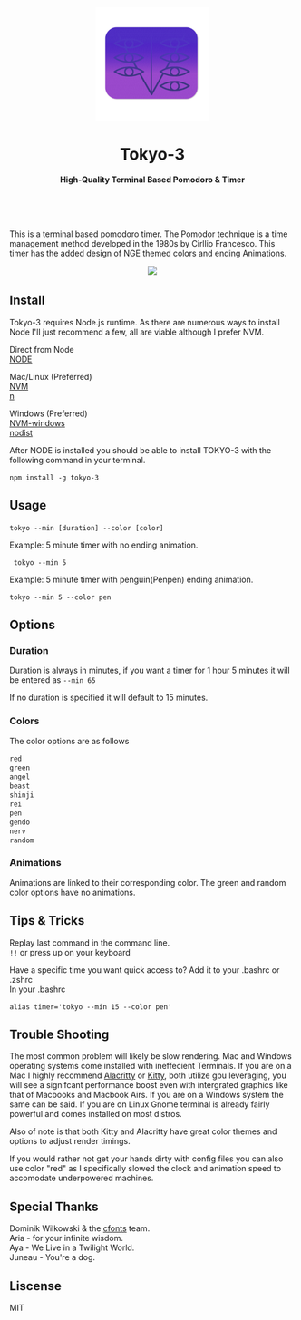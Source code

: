 <div align="center">
<img src="./images/seele.png" width="200" height="200">
<h1>Tokyo-3</h1>
<p>
<b> High-Quality Terminal Based Pomodoro & Timer </b>
</p>
<br/>
<br/>
<br/>
</div>

This is a terminal based pomodoro timer. The Pomodor technique is a time management method developed in the 1980s by Cirllio Francesco. This timer has the added design of NGE themed colors and ending Animations.

<div align="center">
<img src="https://res.cloudinary.com/dpc3zrcvs/image/upload/v1665855297/tk3-timer_ksvps4.gif">
</div>

## Install

Tokyo-3 requires Node.js runtime. As there are numerous ways to install Node I'll just recommend a few, all are viable although I prefer NVM.

Direct from Node
<br/>
[NODE](https://nodejs.org/en/download/)

Mac/Linux (Preferred)
<br/>
[NVM](https://github.com/nvm-sh/nvm)
<br/>
[n](https://github.com/tj/n)

Windows (Preferred)
<br/>
[NVM-windows](https://github.com/coreybutler/nvm-windows)
<br/>
[nodist](https://github.com/nullivex/nodist)

After NODE is installed you should be able to install TOKYO-3 with the following command in your terminal.
<br/>

```
npm install -g tokyo-3
```

## Usage

`tokyo --min [duration] --color [color]`

Example: 5 minute timer with no ending animation.

```
 tokyo --min 5
```

Example: 5 minute timer with penguin(Penpen) ending animation.

```
tokyo --min 5 --color pen
```

## Options

### Duration

Duration is always in minutes, if you want a timer for 1 hour 5 minutes it will be entered as `--min 65`

If no duration is specified it will default to 15 minutes.

### Colors

The color options are as follows

```
red
green
angel
beast
shinji
rei
pen
gendo
nerv
random
```

### Animations

Animations are linked to their corresponding color. The green and random color options have no animations.

## Tips & Tricks

Replay last command in the command line. <br/>
`!!` or press up on your keyboard

Have a specific time you want quick access to? Add it to your .bashrc or .zshrc <br/>
In your .bashrc

```
alias timer='tokyo --min 15 --color pen'
```

## Trouble Shooting

The most common problem will likely be slow rendering. Mac and Windows operating systems come installed with ineffecient Terminals. If you are on a Mac I highly recommend [Alacritty](https://github.com/alacritty/alacritty) or [Kitty](https://sw.kovidgoyal.net/kitty/), both utilize gpu leveraging, you will see a signifcant performance boost even with intergrated graphics like that of Macbooks and Macbook Airs. If you are on a Windows system the same can be said. If you are on Linux Gnome terminal is already fairly powerful and comes installed on most distros.

Also of note is that both Kitty and Alacritty have great color themes and options to adjust render timings.

If you would rather not get your hands dirty with config files you can also use color "red" as I specifically slowed the clock and animation speed to accomodate underpowered machines.

## Special Thanks

Dominik Wilkowski & the [cfonts](https://github.com/dominikwilkowski/cfonts) team. <br/>
Aria - for your infinite wisdom. <br/>
Aya - We Live in a Twilight World. <br/>
Juneau - You're a dog.

## Liscense

MIT
